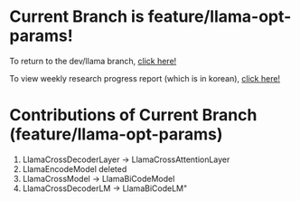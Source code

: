 # Current Branch is feature/llama-opt-params!
To return to the dev/llama branch, [click here!](https://github.com/JakeFRCSE/CrossDecoder/tree/dev/llama)

To view weekly research progress report (which is in korean), [click here!](https://crystal-air-942.notion.site/1a041c6bef1680e68685f7890655201b)


# Contributions of Current Branch (feature/llama-opt-params)
1. LlamaCrossDecoderLayer -> LlamaCrossAttentionLayer
2. LlamaEncodeModel deleted
3. LlamaCrossModel -> LlamaBiCodeModel
4. LlamaCrossDecoderLM -> LlamaBiCodeLM"
